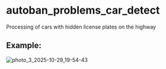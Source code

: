 # autoban_problems_car_detect
Processing of cars with hidden license plates on the highway

## Example:
![photo_3_2025-10-29_19-54-43](https://github.com/user-attachments/assets/1cf35bf8-8b10-4261-a935-8b384c19e93a)
